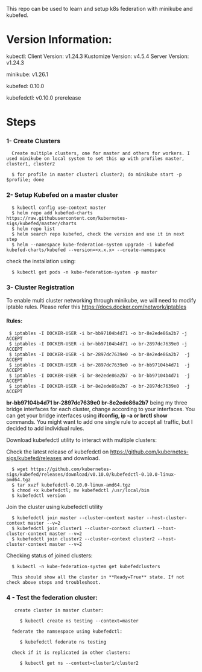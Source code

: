 This repo can be used to learn and setup k8s federation with minikube and kubefed.

# Version Information:

kubectl:
   Client Version: v1.24.3
   Kustomize Version: v4.5.4
   Server Version: v1.24.3

minikube: v1.26.1

kubefed: 0.10.0

kubefedctl: v0.10.0 prerelease

# Steps

  ### 1- Create Clusters
      Create multiple clusters, one for master and others for workers. I used minikube on local system to set this up with profiles master, cluster1, cluster2

      $ for profile in master cluster1 cluster2; do minikube start -p $profile; done

  ### 2- Setup Kubefed on a master cluster 

      $ kubectl config use-context master
      $ helm repo add kubefed-charts https://raw.githubusercontent.com/kubernetes-sigs/kubefed/master/charts
      $ helm repo list
      $ helm search repo kubefed, check the version and use it in next step
      $ helm --namespace kube-federation-system upgrade -i kubefed kubefed-charts/kubefed --version=<x.x.x> --create-namespace

check the installation using: 

      $ kubectl get pods -n kube-federation-system -p master

  ### 3- Cluster Registration

   To enable multi cluster networking through minikube, we will need to modify iptable rules. Please refer this https://docs.docker.com/network/iptables

   #### Rules:

     $ iptables -I DOCKER-USER -i br-bb97104b4d71 -o br-8e2ede86a2b7 -j ACCEPT
     $ iptables -I DOCKER-USER -i br-bb97104b4d71 -o br-2897dc7639e0 -j ACCEPT
     $ iptables -I DOCKER-USER -i br-2897dc7639e0 -o br-8e2ede86a2b7  -j ACCEPT
     $ iptables -I DOCKER-USER -i br-2897dc7639e0 -o br-bb97104b4d71  -j ACCEPT
     $ iptables -I DOCKER-USER -i br-8e2ede86a2b7 -o br-bb97104b4d71  -j ACCEPT
     $ iptables -I DOCKER-USER -i br-8e2ede86a2b7 -o br-2897dc7639e0  -j ACCEPT

  **br-bb97104b4d71 br-2897dc7639e0 br-8e2ede86a2b7** being my three bridge interfaces for each cluster, change according to your interfaces. You can get your bridge interfaces using **ifconfig, ip -a or brctl show** commands. You might want to add one single rule to accept all traffic, but I decided to add individual rules. 

   Download kubefedctl utility to interact with multiple clusters:

   Check the latest release of kubefedctl on https://github.com/kubernetes-sigs/kubefed/releases and download.

      $ wget https://github.com/kubernetes-sigs/kubefed/releases/download/v0.10.0/kubefedctl-0.10.0-linux-amd64.tgz
      $ tar xvzf kubefedctl-0.10.0-linux-amd64.tgz
      $ chmod +x kubefedctl; mv kubefedctl /usr/local/bin
      $ kubefedctl version

   Join the cluster using kubefedctl utility

      $ kubefedctl join master --cluster-context master --host-cluster-context master --v=2
      $ kubefedctl join cluster1 --cluster-context cluster1 --host-cluster-context master --v=2
      $ kubefedctl join cluster2 --cluster-context cluster2 --host-cluster-context master --v=2

   Checking status of joined clusters:

      $ kubectl -n kube-federation-system get kubefedclusters

      This should show all the cluster in **Ready=True** state. If not check above steps and troubleshoot.

  ### 4 - Test the federation cluster:

       create cluster in master cluster:  

         $ kubectl create ns testing --context=master

      federate the namsespace using kubefedctl: 

         $ kubefedctl federate ns testing

      check if it is replicated in other clusters:  

         $ kubectl get ns --context=cluster1/cluster2
